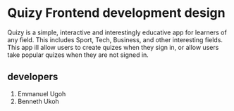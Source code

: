 # Quizy Frontend development design
Quizy is a simple, interactive and interestingly educative app for learners of any field. This includes Sport, Tech, Business, and other interesting fields. This app ill allow users to create quizes when they sign in, or allow users take popular quizes when they are not signed in.

## developers
1. Emmanuel Ugoh
2. Benneth Ukoh

